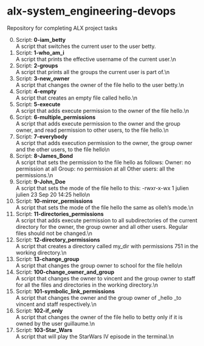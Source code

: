 # alx-system_engineering-devops
Repository for completing ALX project tasks

0. Script: **0-iam_betty**
&nbsp;&nbsp;<br />A script that switches the current user to the user betty.
1. Script: **1-who_am_i**
&nbsp;&nbsp;<br />A script that prints the effective username of the current user.\n
2. Script: **2-groups**
&nbsp;&nbsp;<br />A script that prints all the groups the current user is part of.\n
3. Script: **3-new_owner**
&nbsp;&nbsp;<br />A script that changes the owner of the file hello to the user betty.\n
4. Script: **4-empty**
&nbsp;&nbsp;<br />A script that creates an empty file called hello.\n
5. Script: **5-execute**
&nbsp;&nbsp;<br />A script that adds execute permission to the owner of the file hello.\n
6. Script: **6-multiple_permissions**
&nbsp;&nbsp;<br />A script that adds execute permission to the owner and the group owner, and read permission to other users, to the file hello.\n
7. Script: **7-everybody**
&nbsp;&nbsp;<br />A script that adds execution permission to the owner, the group owner and the other users, to the file hello\n
8. Script: **8-James_Bond**
&nbsp;&nbsp;<br />A script that sets the permission to the file hello as follows:
    Owner: no permission at all
    Group: no permission at all
    Other users: all the permissions.\n
9. Script: **9-John_Doe**
&nbsp;&nbsp;<br />A script that sets the mode of the file hello to this: -rwxr-x-wx 1 julien julien 23 Sep 20 14:25 hello\n
10. Script: **10-mirror_permissions**
&nbsp;&nbsp;<br />A script that sets the mode of the file hello the same as olleh’s mode.\n
11. Script: **11-directories_permissions**
&nbsp;&nbsp;<br />A script that adds execute permission to all subdirectories of the current directory for the owner, the group owner and all other users. Regular files should not be changed.\n
12. Script: **12-directory_permissions**
&nbsp;&nbsp;<br />A script that creates a directory called my_dir with permissions 751 in the working directory.\n
13. Script: **13-change_group**
&nbsp;&nbsp;<br />A script that changes the group owner to school for the file hello\n
14. Script: **100-change_owner_and_group**
&nbsp;&nbsp;<br />A script that changes the owner to vincent and the group owner to staff for all the files and directories in the working directory.\n
15. Script: **101-symbolic_link_permissions**
&nbsp;&nbsp;<br />A script that changes the owner and the group owner of _hello _to vincent and staff respectively.\n
16. Script: **102-if_only**
&nbsp;&nbsp;<br />A script that changes the owner of the file hello to betty only if it is owned by the user guillaume.\n
17. Script: **103-Star_Wars**
&nbsp;&nbsp;<br />A script that will play the StarWars IV episode in the terminal.\n
